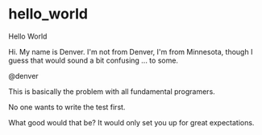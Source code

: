 # hello_world
Hello World

Hi. My name is Denver. I'm not from Denver, I'm from Minnesota, though I guess that would sound a bit confusing ... to some. 

@denver


This is basically the problem with all fundamental programers. 

No one wants to write the test first. 

What good would that be? It would only set you up for great expectations. 


